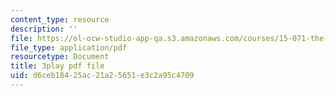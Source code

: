 ```yaml
---
content_type: resource
description: ''
file: https://ol-ocw-studio-app-qa.s3.amazonaws.com/courses/15-071-the-analytics-edge-spring-2017/d6ceb18425ac21a25651e3c2a95c4709_EQYlOQjzYOA.pdf
file_type: application/pdf
resourcetype: Document
title: 3play pdf file
uid: d6ceb184-25ac-21a2-5651-e3c2a95c4709
---
```

